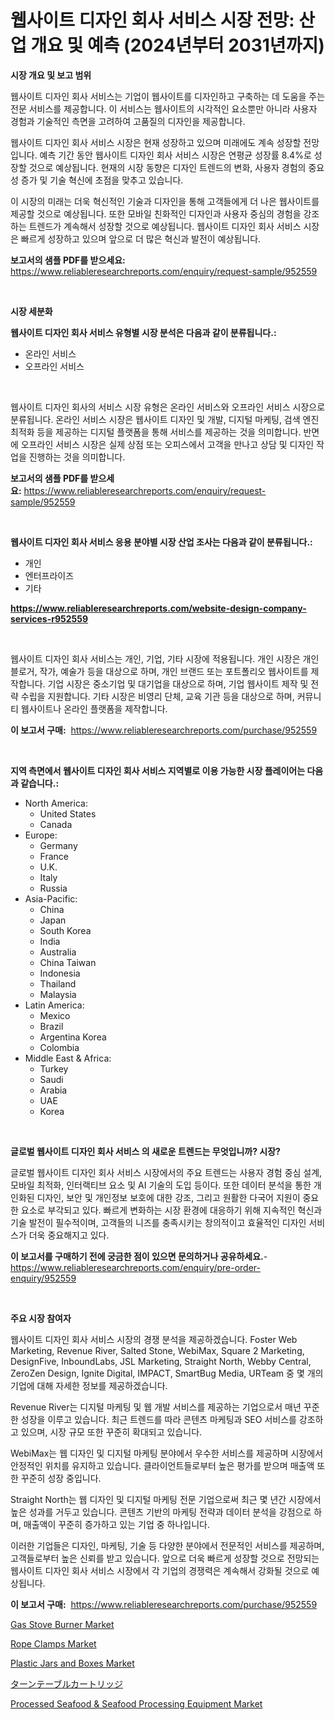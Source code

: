 <p><h1>웹사이트 디자인 회사 서비스 시장 전망: 산업 개요 및 예측 (2024년부터 2031년까지)</h1></p><p><strong>시장 개요 및 보고 범위</strong></p>
<p><p>웹사이트 디자인 회사 서비스는 기업이 웹사이트를 디자인하고 구축하는 데 도움을 주는 전문 서비스를 제공합니다. 이 서비스는 웹사이트의 시각적인 요소뿐만 아니라 사용자 경험과 기술적인 측면을 고려하여 고품질의 디자인을 제공합니다.</p><p>웹사이트 디자인 회사 서비스 시장은 현재 성장하고 있으며 미래에도 계속 성장할 전망입니다. 예측 기간 동안 웹사이트 디자인 회사 서비스 시장은 연평균 성장률 8.4%로 성장할 것으로 예상됩니다. 현재의 시장 동향은 디자인 트렌드의 변화, 사용자 경험의 중요성 증가 및 기술 혁신에 초점을 맞추고 있습니다.</p><p>이 시장의 미래는 더욱 혁신적인 기술과 디자인을 통해 고객들에게 더 나은 웹사이트를 제공할 것으로 예상됩니다. 또한 모바일 친화적인 디자인과 사용자 중심의 경험을 강조하는 트렌드가 계속해서 성장할 것으로 예상됩니다. 웹사이트 디자인 회사 서비스 시장은 빠르게 성장하고 있으며 앞으로 더 많은 혁신과 발전이 예상됩니다.</p></p>
<p><strong>보고서의 샘플 PDF를 받으세요:</strong> <a href="https://www.reliableresearchreports.com/enquiry/request-sample/952559">https://www.reliableresearchreports.com/enquiry/request-sample/952559</a></p>
<p>&nbsp;</p>
<p><strong>시장 세분화</strong></p>
<p><strong>웹사이트 디자인 회사 서비스 유형별 시장 분석은 다음과 같이 분류됩니다.:</strong></p>
<p><ul><li>온라인 서비스</li><li>오프라인 서비스</li></ul></p>
<p>&nbsp;</p>
<p><p>웹사이트 디자인 회사의 서비스 시장 유형은 온라인 서비스와 오프라인 서비스 시장으로 분류됩니다. 온라인 서비스 시장은 웹사이트 디자인 및 개발, 디지털 마케팅, 검색 엔진 최적화 등을 제공하는 디지털 플랫폼을 통해 서비스를 제공하는 것을 의미합니다. 반면에 오프라인 서비스 시장은 실제 상점 또는 오피스에서 고객을 만나고 상담 및 디자인 작업을 진행하는 것을 의미합니다.</p></p>
<p><strong>보고서의 샘플 PDF를 받으세요:</strong>&nbsp;<a href="https://www.reliableresearchreports.com/enquiry/request-sample/952559">https://www.reliableresearchreports.com/enquiry/request-sample/952559</a></p>
<p>&nbsp;</p>
<p><strong> 웹사이트 디자인 회사 서비스 응용 분야별 시장 산업 조사는 다음과 같이 분류됩니다.:</strong></p>
<p><ul><li>개인</li><li>엔터프라이즈</li><li>기타</li></ul></p>
<p><strong><a href="https://www.reliableresearchreports.com/website-design-company-services-r952559">https://www.reliableresearchreports.com/website-design-company-services-r952559</a></strong></p>
<p>&nbsp;</p>
<p><p>웹사이트 디자인 회사 서비스는 개인, 기업, 기타 시장에 적용됩니다. 개인 시장은 개인 블로거, 작가, 예술가 등을 대상으로 하며, 개인 브랜드 또는 포트폴리오 웹사이트를 제작합니다. 기업 시장은 중소기업 및 대기업을 대상으로 하며, 기업 웹사이트 제작 및 전략 수립을 지원합니다. 기타 시장은 비영리 단체, 교육 기관 등을 대상으로 하며, 커뮤니티 웹사이트나 온라인 플랫폼을 제작합니다.</p></p>
<p><strong>이 보고서 구매:</strong>&nbsp; <a href="https://www.reliableresearchreports.com/purchase/952559">https://www.reliableresearchreports.com/purchase/952559</a></p>
<p>&nbsp;</p>
<p><strong>지역 측면에서 웹사이트 디자인 회사 서비스 지역별로 이용 가능한 시장 플레이어는 다음과 같습니다.:</strong></p>
<p><ul>
    <li>
        North America:
        <ul>
            <li>United States</li>
            <li>Canada</li>
        </ul>
    </li>
    <li>
        Europe:
        <ul>
            <li>Germany</li>
            <li>France</li>
            <li>U.K.</li>
            <li>Italy</li>
            <li>Russia</li>
        </ul>
    </li>
    <li>
        Asia-Pacific:
        <ul>
            <li>China</li>
            <li>Japan</li>
            <li>South Korea</li>
            <li>India</li>
            <li>Australia</li>
            <li>China Taiwan</li>
            <li>Indonesia</li>
            <li>Thailand</li>
            <li>Malaysia</li>
        </ul>
    </li>
    <li>
        Latin America:
        <ul>
            <li>Mexico</li>
            <li>Brazil</li>
            <li>Argentina Korea</li>
            <li>Colombia</li>
        </ul>
    </li>
    <li>
        Middle East & Africa:
        <ul>
            <li>Turkey</li>
            <li>Saudi</li>
            <li>Arabia</li>
            <li>UAE</li>
            <li>Korea</li>
        </ul>
    </li>
    </ul></p>
<p>&nbsp;</p>
<p><strong>글로벌 웹사이트 디자인 회사 서비스 의 새로운 트렌드는 무엇입니까? 시장?</strong></p>
<p><p>글로벌 웹사이트 디자인 회사 서비스 시장에서의 주요 트렌드는 사용자 경험 중심 설계, 모바일 최적화, 인터랙티브 요소 및 AI 기술의 도입 등이다. 또한 데이터 분석을 통한 개인화된 디자인, 보안 및 개인정보 보호에 대한 강조, 그리고 원활한 다국어 지원이 중요한 요소로 부각되고 있다. 빠르게 변화하는 시장 환경에 대응하기 위해 지속적인 혁신과 기술 발전이 필수적이며, 고객들의 니즈를 충족시키는 창의적이고 효율적인 디자인 서비스가 더욱 중요해지고 있다.</p></p>
<p><strong>이 보고서를 구매하기 전에 궁금한 점이 있으면 문의하거나 공유하세요.</strong>- <a href="https://www.reliableresearchreports.com/enquiry/pre-order-enquiry/952559">https://www.reliableresearchreports.com/enquiry/pre-order-enquiry/952559</a></p>
<p>&nbsp;</p>
<p><strong>주요 시장 참여자</strong></p>
<p><p>웹사이트 디자인 회사 서비스 시장의 경쟁 분석을 제공하겠습니다. Foster Web Marketing, Revenue River, Salted Stone, WebiMax, Square 2 Marketing, DesignFive, InboundLabs, JSL Marketing, Straight North, Webby Central, ZeroZen Design, Ignite Digital, IMPACT, SmartBug Media, URTeam 중 몇 개의 기업에 대해 자세한 정보를 제공하겠습니다.</p><p>Revenue River는 디지털 마케팅 및 웹 개발 서비스를 제공하는 기업으로서 매년 꾸준한 성장을 이루고 있습니다. 최근 트렌드를 따라 콘텐츠 마케팅과 SEO 서비스를 강조하고 있으며, 시장 규모 또한 꾸준히 확대되고 있습니다.</p><p>WebiMax는 웹 디자인 및 디지털 마케팅 분야에서 우수한 서비스를 제공하며 시장에서 안정적인 위치를 유지하고 있습니다. 클라이언트들로부터 높은 평가를 받으며 매출액 또한 꾸준히 성장 중입니다.</p><p>Straight North는 웹 디자인 및 디지털 마케팅 전문 기업으로써 최근 몇 년간 시장에서 높은 성과를 거두고 있습니다. 콘텐츠 기반의 마케팅 전략과 데이터 분석을 강점으로 하며, 매출액이 꾸준히 증가하고 있는 기업 중 하나입니다.</p><p>이러한 기업들은 디자인, 마케팅, 기술 등 다양한 분야에서 전문적인 서비스를 제공하며, 고객들로부터 높은 신뢰를 받고 있습니다. 앞으로 더욱 빠르게 성장할 것으로 전망되는 웹사이트 디자인 회사 서비스 시장에서 각 기업의 경쟁력은 계속해서 강화될 것으로 예상됩니다.</p></p>
<p><strong>이 보고서 구매:</strong>&nbsp;&nbsp;<a href="https://www.reliableresearchreports.com/purchase/952559">https://www.reliableresearchreports.com/purchase/952559</a></p>
<p><p><a href="https://github.com/julyju69/Market-Research-Report-List-3/blob/main/gas-stove-burner-market.md">Gas Stove Burner Market</a></p><p><a href="https://issuu.com/reportprime-2/docs/rope-clamps-market-size-2030.pptx">Rope Clamps Market</a></p><p><a href="https://www.linkedin.com/pulse/plastic-jars-boxes-market-insight-trends-growth-forecasted-from-wrjif?trackingId=6Z%2FPDx%2BkGWo1KIw149oqJA%3D%3D">Plastic Jars and Boxes Market</a></p><p><a href="https://github.com/VernieBarton2023/Market-Research-Report-List-1/blob/main/248104676093.md">ターンテーブルカートリッジ</a></p><p><a href="https://github.com/nathandecarvalho/Market-Research-Report-List-3/blob/main/processed-seafood-seafood-processing-equipment-market.md">Processed Seafood & Seafood Processing Equipment Market</a></p></p>
